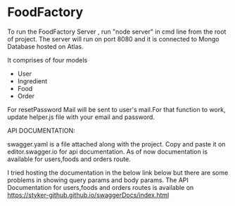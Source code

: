# FoodFactory

To run the FoodFactory Server , run "node server" in cmd line from the root of project.
The server will run on port 8080 and it is connected to Mongo Database hosted on Atlas.

It comprises of four models
* User
* Ingredient
* Food
* Order

For resetPassword Mail will be sent to user's mail.For that function to work, update helper.js file with your email and password.

API DOCUMENTATION:

swagger.yaml is a file attached along with the project.
Copy and paste it on editor.swagger.io for api documentation.
As of now documentation is available for users,foods and orders route.

I tried hosting the documentation in the below link below but there are some problems in showing query params and body params.
The API Documentation for users,foods and orders routes is available on https://styker-github.github.io/swaggerDocs/index.html 
